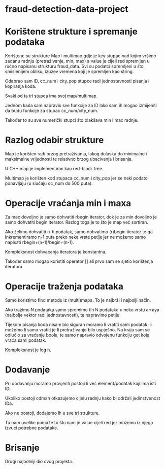 # fraud-detection-data-project

# Korištene strukture i spremanje podataka
Korištene su strukture Map i multimap gdje je key stupac nad kojim vršimo zadanu radnju (pretraživanje, min, max) a value je cijeli red spremljen u ručno napisanu strukturu fraud_data. Svi su podatci spremljeni u što smislenijem obliku, izuzev vremena koji je spremljen kao string.

Odabrao sam ID, cc_num i city_pop stupce radi jednostavnosti pisanja i kopiranja koda.

Svaki od ta tri stupca ima svoj map/multimap.

Jednom kada sam napravio sve funkcije za ID lako sam ih mogao izmijeniti da budu funkcije za stupac cc_num/city_num.

Također to su sve numerički stupci što olakšava min i max radnje.

# Razlog odabir strukture

Map je korišten radi brzog pretraživanja, lakog dolaska do minimalne i maksimalne vrijednosti te relativno brzog ubacivanja i brisanja.

U C++ map je implementiran kao red-black tree.

Multimap je korišten kod stupaca cc_num i city_pop jer se neki podatci ponavljaju (u slučaju cc_num do 500 puta).

# Operacije vraćanja min i maxa

Za max dovoljno je samo dohvatiti rbegin iterator, dok je za min dovoljno je samo dohvatiti begin iterator.
Razlog toga je to što je map već sortiran.

Ako želimo dohvatiti n-ti podatak, samo dohvatimo (r)begin iterator te ga inkrementiramo n-1 puta preko neke vrste petlje jer ne možemo samo napisati rbegin+(n-1)/begin+(n-1).

Kompleksnost dohvaćanja iteratora je konstantna.

Također samo mogao koristiti operator [] ali prvo sam se sjetio korištenja iteratora.

# Operacije traženja podataka

Samo koristimo find metodu iz (multi)mapa. To je najbrži i najbolji način.

Ako tražimo N podataka samo spremimo tih N podataka u neku vrstu arraya (najbolje vektor radi jednostavnosti), te napravimo petlju.

Tijekom pisanja koda nisam bio siguran moramo li vratiti sami podatak ili možemo li samo vratiti je li pretraživanje bilo uspješno. Na kraju sam se odlučio za vraćanje boola, te samo napravio odvojenu funkciju get koja vraća sami podatak.

Kompleksnost je log n.

# Dodavanje

Pri dodavanju moramo provjeriti postoji li već element/podatak koji ima isti ID.

Ukoliko postoji odmah otkazujemo cijelu radnju kako bi održali jedinstvenost IDa.

Ako ne postoji, dodajemo ih u sve tri strukture.

Tu nam uvelike pomaže to što nam je value cijeli red jer možemo iz njega izvući potrebne podatake.

# Brisanje

Drugi najbolniji dio ovog projekta.